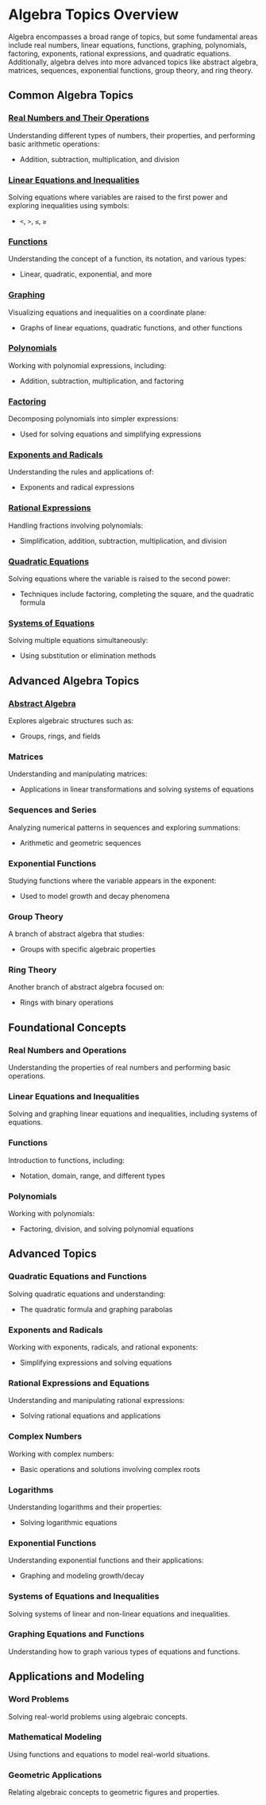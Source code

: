 # Algebra Topics Overview
Algebra encompasses a broad range of topics, but some fundamental areas include real numbers, linear equations, functions, graphing, polynomials, factoring, exponents, rational expressions, and quadratic equations. Additionally, algebra delves into more advanced topics like abstract algebra, matrices, sequences, exponential functions, group theory, and ring theory.

## Common Algebra Topics

### [Real Numbers and Their Operations](./Real_Numbers_and_Their_Operations.ipynb)
Understanding different types of numbers, their properties, and performing basic arithmetic operations:
- Addition, subtraction, multiplication, and division

### [Linear Equations and Inequalities](./Linear_Equations_and_Inequalities.ipynb)
Solving equations where variables are raised to the first power and exploring inequalities using symbols:
- `<`, `>`, `≤`, `≥`

### [Functions](./Functions.ipynb)
Understanding the concept of a function, its notation, and various types:
- Linear, quadratic, exponential, and more

### [Graphing](./Graphing.ipynb)
Visualizing equations and inequalities on a coordinate plane:
- Graphs of linear equations, quadratic functions, and other functions

### [Polynomials](./Polynomials.ipynb)
Working with polynomial expressions, including:
- Addition, subtraction, multiplication, and factoring

### [Factoring](./Factoring.ipynb)
Decomposing polynomials into simpler expressions:
- Used for solving equations and simplifying expressions

### [Exponents and Radicals](./Exponents_and_Radicals.ipynb)
Understanding the rules and applications of:
- Exponents and radical expressions

### [Rational Expressions](./Rational_Expressions.ipynb)
Handling fractions involving polynomials:
- Simplification, addition, subtraction, multiplication, and division

### [Quadratic Equations](./Quadratic_Equations.ipynb)
Solving equations where the variable is raised to the second power:
- Techniques include factoring, completing the square, and the quadratic formula

### [Systems of Equations](./Systems_of_Equations.ipynb)
Solving multiple equations simultaneously:
- Using substitution or elimination methods

## Advanced Algebra Topics

### [Abstract Algebra](./Abstract_Algebra.ipynb)
Explores algebraic structures such as:
- Groups, rings, and fields

### Matrices
Understanding and manipulating matrices:
- Applications in linear transformations and solving systems of equations

### Sequences and Series
Analyzing numerical patterns in sequences and exploring summations:
- Arithmetic and geometric sequences

### Exponential Functions
Studying functions where the variable appears in the exponent:
- Used to model growth and decay phenomena

### Group Theory
A branch of abstract algebra that studies:
- Groups with specific algebraic properties

### Ring Theory
Another branch of abstract algebra focused on:
- Rings with binary operations

## Foundational Concepts

### Real Numbers and Operations
Understanding the properties of real numbers and performing basic operations.

### Linear Equations and Inequalities
Solving and graphing linear equations and inequalities, including systems of equations.

### Functions
Introduction to functions, including:
- Notation, domain, range, and different types

### Polynomials
Working with polynomials:
- Factoring, division, and solving polynomial equations

## Advanced Topics

### Quadratic Equations and Functions
Solving quadratic equations and understanding:
- The quadratic formula and graphing parabolas

### Exponents and Radicals
Working with exponents, radicals, and rational exponents:
- Simplifying expressions and solving equations

### Rational Expressions and Equations
Understanding and manipulating rational expressions:
- Solving rational equations and applications

### Complex Numbers
Working with complex numbers:
- Basic operations and solutions involving complex roots

### Logarithms
Understanding logarithms and their properties:
- Solving logarithmic equations

### Exponential Functions
Understanding exponential functions and their applications:
- Graphing and modeling growth/decay

### Systems of Equations and Inequalities
Solving systems of linear and non-linear equations and inequalities.

### Graphing Equations and Functions
Understanding how to graph various types of equations and functions.

## Applications and Modeling

### Word Problems
Solving real-world problems using algebraic concepts.

### Mathematical Modeling
Using functions and equations to model real-world situations.

### Geometric Applications
Relating algebraic concepts to geometric figures and properties.
